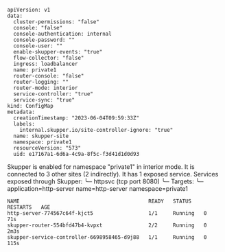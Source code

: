 ~~~
apiVersion: v1
data:
  cluster-permissions: "false"
  console: "false"
  console-authentication: internal
  console-password: ""
  console-user: ""
  enable-skupper-events: "true"
  flow-collector: "false"
  ingress: loadbalancer
  name: private1
  router-console: "false"
  router-logging: ""
  router-mode: interior
  service-controller: "true"
  service-sync: "true"
kind: ConfigMap
metadata:
  creationTimestamp: "2023-06-04T09:59:33Z"
  labels:
    internal.skupper.io/site-controller-ignore: "true"
  name: skupper-site
  namespace: private1
  resourceVersion: "573"
  uid: e17167a1-6d6a-4c9a-8f5c-f3d41d1d0d93
~~~
Skupper is enabled for namespace "private1" in interior mode. It is connected to 3 other sites (2 indirectly). It has 1 exposed service.
Services exposed through Skupper:
╰─ httpsvc (tcp port 8080)
   ╰─ Targets:
      ╰─ application=http-server name=http-server namespace=private1
~~~
NAME                                          READY   STATUS    RESTARTS   AGE
http-server-774567c64f-kjct5                  1/1     Running   0          71s
skupper-router-554bfd47b4-kvpxt               2/2     Running   0          2m3s
skupper-service-controller-6698958465-d9j88   1/1     Running   0          115s
~~~
